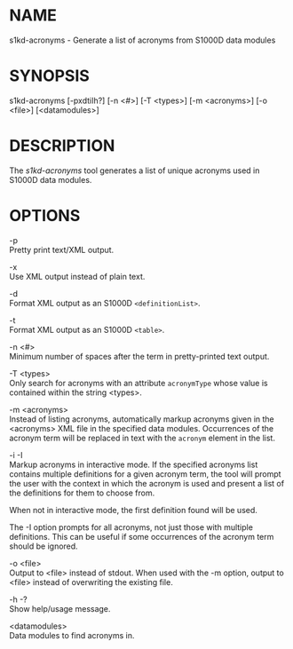 NAME
====

s1kd-acronyms - Generate a list of acronyms from S1000D data modules

SYNOPSIS
========

s1kd-acronyms \[-pxdtiIh?\] \[-n &lt;\#&gt;\] \[-T &lt;types&gt;\] \[-m &lt;acronyms&gt;\] \[-o &lt;file&gt;\] \[&lt;datamodules&gt;\]

DESCRIPTION
===========

The *s1kd-acronyms* tool generates a list of unique acronyms used in S1000D data modules.

OPTIONS
=======

-p  
Pretty print text/XML output.

-x  
Use XML output instead of plain text.

-d  
Format XML output as an S1000D `<definitionList>`.

-t  
Format XML output as an S1000D `<table>`.

-n &lt;\#&gt;  
Minimum number of spaces after the term in pretty-printed text output.

-T &lt;types&gt;  
Only search for acronyms with an attribute `acronymType` whose value is contained within the string &lt;types&gt;.

-m &lt;acronyms&gt;  
Instead of listing acronyms, automatically markup acronyms given in the &lt;acronyms&gt; XML file in the specified data modules. Occurrences of the acronym term will be replaced in text with the `acronym` element in the list.

-i -I  
Markup acronyms in interactive mode. If the specified acronyms list contains multiple definitions for a given acronym term, the tool will prompt the user with the context in which the acronym is used and present a list of the definitions for them to choose from.

When not in interactive mode, the first definition found will be used.

The -I option prompts for all acronyms, not just those with multiple definitions. This can be useful if some occurrences of the acronym term should be ignored.

-o &lt;file&gt;  
Output to &lt;file&gt; instead of stdout. When used with the -m option, output to &lt;file&gt; instead of overwriting the existing file.

-h -?  
Show help/usage message.

&lt;datamodules&gt;  
Data modules to find acronyms in.
